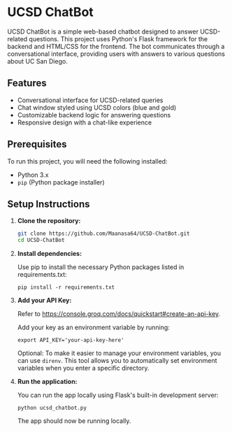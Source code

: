# UCSD ChatBot

UCSD ChatBot is a simple web-based chatbot designed to answer UCSD-related questions. This project uses Python's Flask framework for the backend and HTML/CSS for the frontend. The bot communicates through a conversational interface, providing users with answers to various questions about UC San Diego.

## Features

- Conversational interface for UCSD-related queries
- Chat window styled using UCSD colors (blue and gold)
- Customizable backend logic for answering questions
- Responsive design with a chat-like experience

## Prerequisites

To run this project, you will need the following installed:

- Python 3.x
- `pip` (Python package installer)

## Setup Instructions

1. **Clone the repository:**

   ```bash
   git clone https://github.com/Maanasa64/UCSD-ChatBot.git
   cd UCSD-ChatBot

2. **Install dependencies:**

   Use pip to install the necessary Python packages listed in requirements.txt:
   
   `pip install -r requirements.txt`

4. **Add your API Key:**

   Refer to https://console.groq.com/docs/quickstart#create-an-api-key.
   
   Add your key as an environment variable by running:
   
   `export API_KEY='your-api-key-here'`

   Optional: To make it easier to manage your environment variables, you can use `direnv`. This tool allows you to automatically set environment variables when you enter a specific          directory.


6. **Run the application:**

   You can run the app locally using Flask's built-in development server:
   
   `python ucsd_chatbot.py`

   The app should now be running locally.

